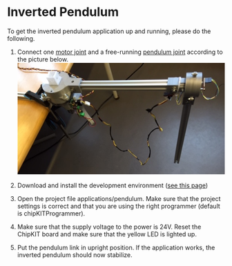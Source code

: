 # Inverted Pendulum

To get the inverted pendulum application up and running, please do the following.

1. Connect one [motor joint](../../joints/dc-motor-joint) and a free-running
[pendulum joint](../../joints/dc-motor-joint) according to the picture below.
![alt text](img/pendulum.jpg "Example showing how the pendulum can be assembled")


2. Download and install the development environment ([see this page](../))

3. Open the project file applications/pendulum. Make sure that the project settings
is correct and that you are using the right programmer (default is chipKITProgrammer).

4. Make sure that the supply voltage to the power is 24V. Reset the ChipKIT board and make sure that the yellow LED is lighted up.

5. Put the pendulum link in upright position. If the application works, the inverted pendulum should now stabilize. 